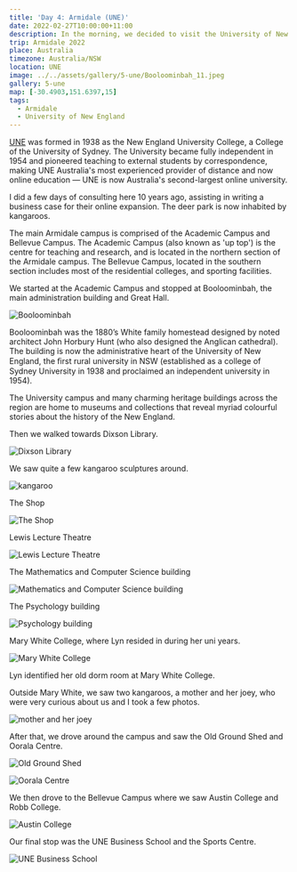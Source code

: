 ```yaml
---
title: 'Day 4: Armidale (UNE)'
date: 2022-02-27T10:00:00+11:00
description: In the morning, we decided to visit the University of New England for nostalgia sake.
trip: Armidale 2022
place: Australia
timezone: Australia/NSW
location: UNE
image: ../../assets/gallery/5-une/Booloominbah_11.jpeg
gallery: 5-une
map: [-30.4903,151.6397,15]
tags:
  - Armidale
  - University of New England
---
```

[UNE](https://www.une.edu.au/about-une) was formed in 1938 as the New England University College, a College of the University of Sydney. The University became fully independent in 1954 and pioneered teaching to external students by correspondence, making UNE Australia's most experienced provider of distance and now online education — UNE is now Australia's second-largest online university.

I did a few days of consulting here 10 years ago, assisting in writing a business case for their online expansion. The deer park is now inhabited by kangaroos.

The main Armidale campus is comprised of the Academic Campus and Bellevue Campus. The Academic Campus (also known as 'up top') is the centre for teaching and research, and is located in the northern section of the Armidale campus. The Bellevue Campus, located in the southern section includes most of the residential colleges, and sporting facilities.

We started at the Academic Campus and stopped at Booloominbah, the main administration building and Great Hall.

![Booloominbah](../../assets/gallery/5-une/Booloominbah_11.jpeg)

Booloominbah was the 1880’s White family homestead designed by noted architect John Horbury Hunt (who also designed the Anglican cathedral). The building is now the administrative heart of the University of New England, the ﬁrst rural university in NSW (established as a college of Sydney University in 1938 and proclaimed an independent university in 1954).

The University campus and many charming heritage buildings across the region are home to museums and collections that reveal myriad colourful stories about the history of the New England.

Then we walked towards Dixson Library.

![Dixson Library](../../assets/gallery/5-une/Dixon_Library.jpeg)

We saw quite a few kangaroo sculptures around.

![kangaroo](../../assets/gallery/5-une/Kangaroo.jpeg)

The Shop

![The Shop](../../assets/gallery/5-une/TheShop.jpeg)

Lewis Lecture Theatre

![Lewis Lecture Theatre](../../assets/gallery/5-une/Lewis_Lecture_Theatre.jpeg)

The Mathematics and Computer Science building

![Mathematics and Computer Science building](../../assets/gallery/5-une/Mathematics,Computer_Science.jpeg)

The Psychology building

![Psychology building](../../assets/gallery/5-une/Psychology_1.jpeg)

Mary White College, where Lyn resided in during her uni years.

![Mary White College](../../assets/gallery/5-une/Mary_White_College_8.jpeg)

Lyn identified her old dorm room at Mary White College.

Outside Mary White, we saw two kangaroos, a mother and her joey, who were very curious about us and I took a few photos.

![mother and her joey](../../assets/gallery/5-une/Mother_and_joey_1.jpeg)

After that, we drove around the campus and saw the Old Ground Shed and Oorala Centre.

![Old Ground Shed](../../assets/gallery/5-une/Old_Ground_Shed.jpeg)

![Oorala Centre](../../assets/gallery/5-une/Oorala_Centre_2.jpeg)

We then drove to the Bellevue Campus where we saw Austin College and Robb College.

![Austin College](../../assets/gallery/5-une/Austin_College.jpeg)

Our final stop was the UNE Business School and the Sports Centre.

![UNE Business School](../../assets/gallery/5-une/Economics,business_and_law_1.jpeg)
